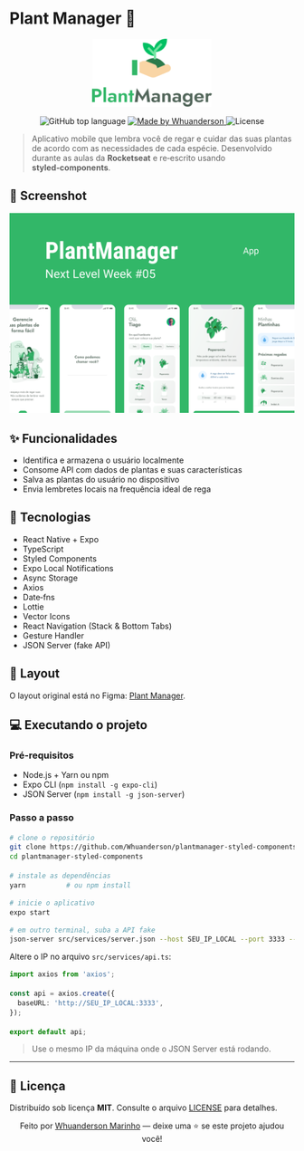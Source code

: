# Plant Manager 🌱

<p align="center">
  <img src="https://raw.githubusercontent.com/Whuanderson/plantmanager-styled-components/refs/heads/main/.github/logo.png" alt="Plant Manager logo" height="120"/>
</p>

<p align="center">
  <img alt="GitHub top language" src="https://img.shields.io/github/languages/top/Whuanderson/plantmanager-styled-components">
  <a href="https://www.linkedin.com/in/whuanderson-de-sousa-porto-marinho-a07204216/" target="_blank">
    <img alt="Made by Whuanderson" src="https://img.shields.io/badge/Made%20by-Whuanderson-green">
  </a>
  <img alt="License" src="https://img.shields.io/badge/License-MIT-green">
</p>

> Aplicativo mobile que lembra você de regar e cuidar das suas plantas de acordo com as necessidades de cada espécie. Desenvolvido durante as aulas da **Rocketseat** e re‑escrito usando **styled‑components**.

## 📸 Screenshot

<div align="center">
  <img src="https://raw.githubusercontent.com/Whuanderson/plantmanager-styled-components/refs/heads/main/.github/capa.png" alt="Capa do app"/>
</div>

## ✨ Funcionalidades

- Identifica e armazena o usuário localmente  
- Consome API com dados de plantas e suas características  
- Salva as plantas do usuário no dispositivo  
- Envia lembretes locais na frequência ideal de rega  

## 🚀 Tecnologias

- React Native + Expo  
- TypeScript  
- Styled Components  
- Expo Local Notifications  
- Async Storage  
- Axios  
- Date‑fns  
- Lottie  
- Vector Icons  
- React Navigation (Stack & Bottom Tabs)  
- Gesture Handler  
- JSON Server (fake API)  

## 🎨 Layout

O layout original está no Figma: [Plant Manager](https://www.figma.com/file/IhQRtrOZdu3TrvkPYREzOy/PlantManager/duplicate).

## 💻 Executando o projeto

### Pré‑requisitos

- Node.js + Yarn ou npm  
- Expo CLI (`npm install -g expo-cli`)  
- JSON Server (`npm install -g json-server`)

### Passo a passo

```bash
# clone o repositório
git clone https://github.com/Whuanderson/plantmanager-styled-components
cd plantmanager-styled-components

# instale as dependências
yarn          # ou npm install
```

```bash
# inicie o aplicativo
expo start
```

```bash
# em outro terminal, suba a API fake
json-server src/services/server.json --host SEU_IP_LOCAL --port 3333 --delay 700
```

Altere o IP no arquivo `src/services/api.ts`:

```ts
import axios from 'axios';

const api = axios.create({
  baseURL: 'http://SEU_IP_LOCAL:3333',
});

export default api;
```

> Use o mesmo IP da máquina onde o JSON Server está rodando.

---

## 📄 Licença

Distribuído sob licença **MIT**. Consulte o arquivo [LICENSE](./LICENSE) para detalhes.

<p align="center">
  Feito por <a href="https://github.com/Whuanderson">Whuanderson Marinho</a> — deixe uma ⭐️ se este projeto ajudou você!
</p>
